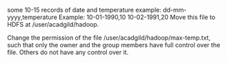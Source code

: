 some 10-15 records of date and temperature example:
dd-mm-yyyy,temperature
Example:
10-01-1990,10
10-02-1991,20
Move this file to HDFS at /user/acadgild/hadoop.




Change the permission of the file /user/acadgild/hadoop/max-temp.txt, such that
only the owner and the group members have full control over the file.
Others do not have any control over it.
